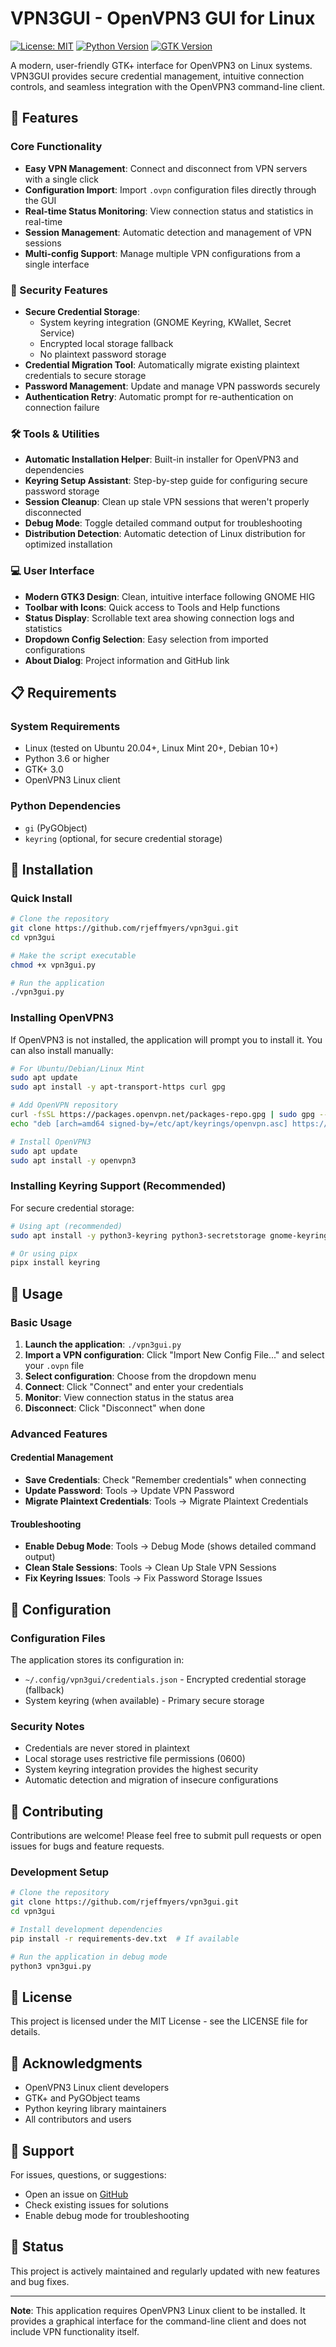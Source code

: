# VPN3GUI - OpenVPN3 GUI for Linux

[![License: MIT](https://img.shields.io/badge/License-MIT-blue.svg)](https://opensource.org/licenses/MIT)
[![Python Version](https://img.shields.io/badge/python-3.6%2B-blue)](https://www.python.org/downloads/)
[![GTK Version](https://img.shields.io/badge/GTK-3.0-green)](https://www.gtk.org/)

A modern, user-friendly GTK+ interface for OpenVPN3 on Linux systems. VPN3GUI provides secure credential management, intuitive connection controls, and seamless integration with the OpenVPN3 command-line client.

## 🌟 Features

### Core Functionality
- **Easy VPN Management**: Connect and disconnect from VPN servers with a single click
- **Configuration Import**: Import `.ovpn` configuration files directly through the GUI
- **Real-time Status Monitoring**: View connection status and statistics in real-time
- **Session Management**: Automatic detection and management of VPN sessions
- **Multi-config Support**: Manage multiple VPN configurations from a single interface

### 🔐 Security Features
- **Secure Credential Storage**: 
  - System keyring integration (GNOME Keyring, KWallet, Secret Service)
  - Encrypted local storage fallback
  - No plaintext password storage
- **Credential Migration Tool**: Automatically migrate existing plaintext credentials to secure storage
- **Password Management**: Update and manage VPN passwords securely
- **Authentication Retry**: Automatic prompt for re-authentication on connection failure

### 🛠️ Tools & Utilities
- **Automatic Installation Helper**: Built-in installer for OpenVPN3 and dependencies
- **Keyring Setup Assistant**: Step-by-step guide for configuring secure password storage
- **Session Cleanup**: Clean up stale VPN sessions that weren't properly disconnected
- **Debug Mode**: Toggle detailed command output for troubleshooting
- **Distribution Detection**: Automatic detection of Linux distribution for optimized installation

### 💻 User Interface
- **Modern GTK3 Design**: Clean, intuitive interface following GNOME HIG
- **Toolbar with Icons**: Quick access to Tools and Help functions
- **Status Display**: Scrollable text area showing connection logs and statistics
- **Dropdown Config Selection**: Easy selection from imported configurations
- **About Dialog**: Project information and GitHub link

## 📋 Requirements

### System Requirements
- Linux (tested on Ubuntu 20.04+, Linux Mint 20+, Debian 10+)
- Python 3.6 or higher
- GTK+ 3.0
- OpenVPN3 Linux client

### Python Dependencies
- `gi` (PyGObject)
- `keyring` (optional, for secure credential storage)

## 🚀 Installation

### Quick Install
```bash
# Clone the repository
git clone https://github.com/rjeffmyers/vpn3gui.git
cd vpn3gui

# Make the script executable
chmod +x vpn3gui.py

# Run the application
./vpn3gui.py
```

### Installing OpenVPN3
If OpenVPN3 is not installed, the application will prompt you to install it. You can also install manually:

```bash
# For Ubuntu/Debian/Linux Mint
sudo apt update
sudo apt install -y apt-transport-https curl gpg

# Add OpenVPN repository
curl -fsSL https://packages.openvpn.net/packages-repo.gpg | sudo gpg --dearmor -o /etc/apt/keyrings/openvpn.asc
echo "deb [arch=amd64 signed-by=/etc/apt/keyrings/openvpn.asc] https://packages.openvpn.net/openvpn3/debian $(lsb_release -cs) main" | sudo tee /etc/apt/sources.list.d/openvpn3.list

# Install OpenVPN3
sudo apt update
sudo apt install -y openvpn3
```

### Installing Keyring Support (Recommended)
For secure credential storage:

```bash
# Using apt (recommended)
sudo apt install -y python3-keyring python3-secretstorage gnome-keyring

# Or using pipx
pipx install keyring
```

## 🎯 Usage

### Basic Usage
1. **Launch the application**: `./vpn3gui.py`
2. **Import a VPN configuration**: Click "Import New Config File..." and select your `.ovpn` file
3. **Select configuration**: Choose from the dropdown menu
4. **Connect**: Click "Connect" and enter your credentials
5. **Monitor**: View connection status in the status area
6. **Disconnect**: Click "Disconnect" when done

### Advanced Features

#### Credential Management
- **Save Credentials**: Check "Remember credentials" when connecting
- **Update Password**: Tools → Update VPN Password
- **Migrate Plaintext Credentials**: Tools → Migrate Plaintext Credentials

#### Troubleshooting
- **Enable Debug Mode**: Tools → Debug Mode (shows detailed command output)
- **Clean Stale Sessions**: Tools → Clean Up Stale VPN Sessions
- **Fix Keyring Issues**: Tools → Fix Password Storage Issues

## 🔧 Configuration

### Configuration Files
The application stores its configuration in:
- `~/.config/vpn3gui/credentials.json` - Encrypted credential storage (fallback)
- System keyring (when available) - Primary secure storage

### Security Notes
- Credentials are never stored in plaintext
- Local storage uses restrictive file permissions (0600)
- System keyring integration provides the highest security
- Automatic detection and migration of insecure configurations

## 🤝 Contributing

Contributions are welcome! Please feel free to submit pull requests or open issues for bugs and feature requests.

### Development Setup
```bash
# Clone the repository
git clone https://github.com/rjeffmyers/vpn3gui.git
cd vpn3gui

# Install development dependencies
pip install -r requirements-dev.txt  # If available

# Run the application in debug mode
python3 vpn3gui.py
```

## 📝 License

This project is licensed under the MIT License - see the LICENSE file for details.

## 🙏 Acknowledgments

- OpenVPN3 Linux client developers
- GTK+ and PyGObject teams
- Python keyring library maintainers
- All contributors and users

## 📧 Support

For issues, questions, or suggestions:
- Open an issue on [GitHub](https://github.com/rjeffmyers/vpn3gui/issues)
- Check existing issues for solutions
- Enable debug mode for troubleshooting

## 🚦 Status

This project is actively maintained and regularly updated with new features and bug fixes.

---

**Note**: This application requires OpenVPN3 Linux client to be installed. It provides a graphical interface for the command-line client and does not include VPN functionality itself.